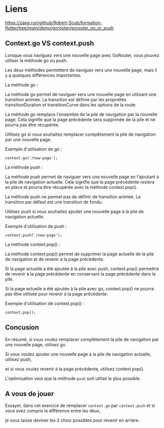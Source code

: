 # Liens

https://zapp.run/github/Robert-Scub/formation-flutter/tree/main/demo/gorouter/gorouter_go_or_push

## Context.go VS context.push

Lorsque vous naviguez vers une nouvelle page avec GoRouter, vous pouvez utiliser la méthode go ou push. 

Les deux méthodes permettent de naviguer vers une nouvelle page, mais il y a quelques différences importantes.

La méthode go :

La méthode go permet de naviguer vers une nouvelle page en utilisant une transition animée. La transition est définie par les propriétés transitionDuration et transitionCurve dans les options de la route.

La méthode go remplace l'ensemble de la pile de navigation par la nouvelle page. Cela signifie que la page précédente sera supprimée de la pile et ne pourra pas être récupérée.

Utilisez go si vous souhaitez remplacer complètement la pile de navigation par une nouvelle page.

Exemple d'utilisation de go :

`context.go('/new-page');`


La méthode push :

La méthode push permet de naviguer vers une nouvelle page en l'ajoutant à la pile de navigation actuelle. Cela signifie que la page précédente restera en place et pourra être récupérée avec la méthode context.pop().

La méthode push ne permet pas de définir de transition animée. La transition par défaut est une transition de fondu.

Utilisez push si vous souhaitez ajouter une nouvelle page à la pile de navigation actuelle.

Exemple d'utilisation de push :

`context.push('/new-page');`

La méthode context.pop() :

La méthode context.pop() permet de supprimer la page actuelle de la pile de navigation et de revenir à la page précédente.

Si la page actuelle a été ajoutée à la pile avec push, context.pop() permettra de revenir à la page précédente en conservant la page précédente dans la pile.

Si la page actuelle a été ajoutée à la pile avec go, context.pop() ne pourra pas être utilisée pour revenir à la page précédente.

Exemple d'utilisation de context.pop() :

`context.pop();`

## Concusion

En résumé, si vous voulez remplacer complètement la pile de navigation par une nouvelle page, utilisez go. 

Si vous voulez ajouter une nouvelle page à la pile de navigation actuelle, utilisez push,

et si vous voulez revenir à la page précédente, utilisez context.pop().

L'optimisation veut que la méthode `push` soit utilisé le plus possible.


## A vous de jouer

Essayer, dans cet exercice de remplacer `context.go` par `context.push` et si vous avez compris la différence entre les deux, 

je vous laisse deviner les 2 choix possibles pour revenir en arrière.
